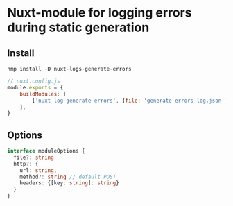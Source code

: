 # Nuxt-module for logging errors during static generation

## Install

```nmp install -D nuxt-logs-generate-errors```
```javascript
// nuxt.config.js
module.exports = {
	buildModules: [
		['nuxt-log-generate-errors', {file: 'generate-errors-log.json'}]
    ],
}
```

## Options

```typescript
interface moduleOptions {
  file?: string
  http?: {
    url: string,
    method?: string // default POST
    headers: {[key: string]: string}
  }
}
```
